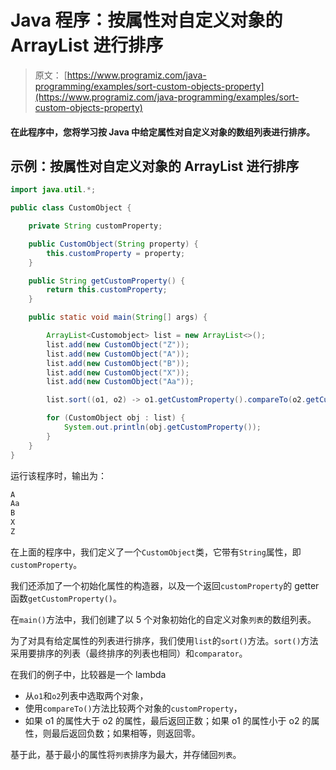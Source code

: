 # Java 程序：按属性对自定义对象的 ArrayList 进行排序

> 原文： [https://www.programiz.com/java-programming/examples/sort-custom-objects-property](https://www.programiz.com/java-programming/examples/sort-custom-objects-property)

#### 在此程序中，您将学习按 Java 中给定属性对自定义对象的数组列表进行排序。

## 示例：按属性对自定义对象的 ArrayList 进行排序

```java
import java.util.*;

public class CustomObject {

    private String customProperty;

    public CustomObject(String property) {
        this.customProperty = property;
    }

    public String getCustomProperty() {
        return this.customProperty;
    }

    public static void main(String[] args) {

        ArrayList<Customobject> list = new ArrayList<>();
        list.add(new CustomObject("Z"));
        list.add(new CustomObject("A"));
        list.add(new CustomObject("B"));
        list.add(new CustomObject("X"));
        list.add(new CustomObject("Aa"));

        list.sort((o1, o2) -> o1.getCustomProperty().compareTo(o2.getCustomProperty()));

        for (CustomObject obj : list) {
            System.out.println(obj.getCustomProperty());
        }
    }
}
```

运行该程序时，输出为：

```java
A
Aa
B
X
Z
```

在上面的程序中，我们定义了一个`CustomObject`类，它带有`String`属性，即`customProperty`。

我们还添加了一个初始化属性的构造器，以及一个返回`customProperty`的 getter 函数`getCustomProperty()`。

在`main()`方法中，我们创建了以 5 个对象初始化的自定义对象`列表`的数组列表。

为了对具有给定属性的列表进行排序，我们使用`list`的`sort()`方法。`sort()`方法采用要排序的列表（最终排序的列表也相同）和`comparator`。

在我们的例子中，比较器是一个 lambda

*   从`o1`和`o2`列表中选取两个对象，
*   使用`compareTo()`方法比较两个对象的`customProperty`，
*   如果 o1 的属性大于 o2 的属性，最后返回正数；如果 o1 的属性小于 o2 的属性，则最后返回负数；如果相等，则返回零。

基于此，基于最小的属性将`列表`排序为最大，并存储回`列表`。